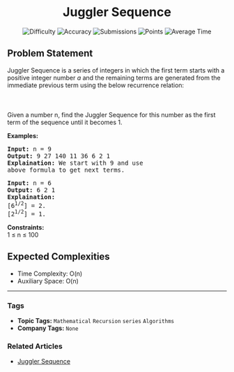 <h1 align="center">Juggler Sequence</h1>

<p align="center">
  <img alt="Difficulty" title="Difficulty" src="https://custom-icon-badges.demolab.com/badge/Difficulty: Easy-1F222E?style=for-the-badge&logoColor=white&logo=fire"/>
  <img alt="Accuracy" title="Accuracy" src="https://custom-icon-badges.demolab.com/badge/Accuracy: 52.04%25-1F222E?style=for-the-badge&logoColor=white&logo=target"/>
  <img alt="Submissions" title="Submissions" src="https://custom-icon-badges.demolab.com/badge/Submissions: 42K+-1F222E?style=for-the-badge&logoColor=white&logo=repo"/>
  <img alt="Points" title="Points" src="https://custom-icon-badges.demolab.com/badge/Points: 2-1F222E?style=for-the-badge&logoColor=white&logo=award"/>
  <img alt="Average Time" title="Average Time" src="https://custom-icon-badges.demolab.com/badge/Average%20Time: 10m-1F222E?style=for-the-badge&logoColor=white&logo=clock"/>
</p>

## Problem Statement

Juggler Sequence is a series of integers in which the first term starts with a positive integer number <i>a</i> and the remaining terms are generated from the immediate previous term using the below recurrence relation:<br><br><br><br>Given a number n, find the Juggler Sequence for this number as the first term of the sequence until it becomes 1.

<b>Examples:</b>

<pre><b>Input:</b> n = 9
<b>Output:</b> 9 27 140 11 36 6 2 1
<b>Explaination:</b> We start with 9 and use 
above formula to get next terms.</pre>

<pre><b>Input:</b> n = 6
<b>Output:</b> 6 2 1
<b>Explaination:</b> 
[6<sup>1/2</sup>] = 2. 
[2<sup>1/2</sup>] = 1.</pre>

<b>Constraints:</b><br>1 ≤ n ≤ 100

## Expected Complexities
- Time Complexity: O(n)
- Auxiliary Space: O(n)

<hr>

### Tags
- **Topic Tags:** `Mathematical` `Recursion` `series` `Algorithms`
- **Company Tags:** `None`

### Related Articles
- [Juggler Sequence](https://www.geeksforgeeks.org/juggler-sequence/)
